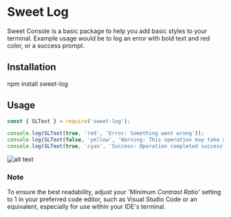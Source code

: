 # Sweet Log
Sweet Console is a basic package to help you add basic styles to your terminal. 
Example usage would be to log an error with bold text and red color, or a success prompt. 

## Installation
npm install sweet-log

## Usage
```javascript
const { SLText } = require('sweet-log');

console.log(SLText(true, 'red', 'Error: Something went wrong'));
console.log(SLText(false, 'yellow', 'Warning: This operation may take a while', 'black'));
console.log(SLText(true, 'cyan', 'Success: Operation completed successfully', 'white'));
```

![alt text](https://github.com/sindre-gangeskar/sweet-log/blob/master/example.jpg?raw=true)

### Note
To ensure the best readability, adjust your *'Minimum Contrast Ratio'* setting to 1 in your preferred code editor, such as Visual Studio Code or an equivalent, especially for use within your IDE's terminal.
